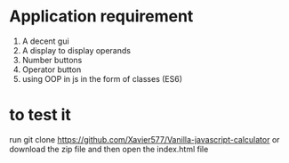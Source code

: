 # Application requirement

1. A decent gui
2. A display to display operands
3. Number buttons
4. Operator button
5. using OOP in js in the form of classes (ES6)

# to test it

run git clone https://github.com/Xavier577/Vanilla-javascript-calculator or download the zip file and then open the index.html file
